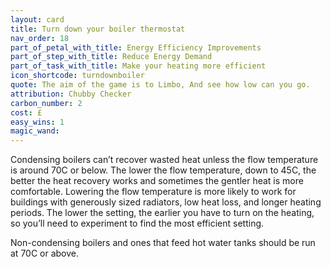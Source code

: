 ```yaml
---
layout: card
title: Turn down your boiler thermostat
nav_order: 18
part_of_petal_with_title: Energy Efficiency Improvements
part_of_step_with_title: Reduce Energy Demand
part_of_task_with_title: Make your heating more efficient
icon_shortcode: turndownboiler
quote: The aim of the game is to Limbo, And see how low can you go.
attribution: Chubby Checker
carbon_number: 2
cost: £
easy_wins: 1
magic_wand: 
---
```


<p>Condensing boilers can’t recover wasted heat unless the flow temperature is around 70C or below. The lower the flow temperature, down to 45C, the better the heat recovery works and sometimes the gentler heat is more comfortable. Lowering the flow temperature is more likely to work for buildings with generously sized radiators, low heat loss, and longer heating periods.  The lower the setting, the earlier you have to turn on the heating, so you’ll need to experiment to find the most efficient setting.  </p><p>Non-condensing boilers and ones that feed hot water tanks should be run at 70C or above. </p> 
